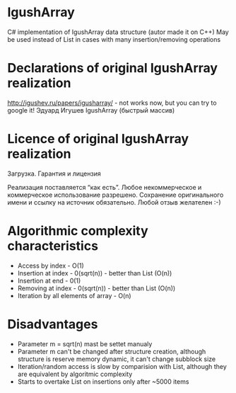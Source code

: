 IgushArray
==========

C# implementation of IgushArray data structure
(autor made it on C++)
May be used instead of List in cases with many insertion/removing operations

# Declarations of original IgushArray realization

http://igushev.ru/papers/igusharray/ - not works now, but you can try to google it!
Эдуард Игушев
IgushArray (быстрый массив)

# Licence of original IgushArray realization

Загрузка. Гарантия и лицензия

Реализация поставляется “как есть”.
Любое некоммерческое и коммерческое использование разрешено.
Сохранение оригинального имени и ссылку на источник обязательно.
Любой отзыв желателен :-)

# Algorithmic complexity characteristics

- Access by index - O(1)
- Insertion at index - 0(sqrt(n)) - better than List (O(n))
- Insertion at end - 0(1)
- Removing at index - 0(sqrt(n)) - better than List (O(n))
- Iteration by all elements of array - O(n)

# Disadvantages

- Parameter m = sqrt(n) mast be settet manualy
- Parameter m can't be changed after structure creation, although structure is reserve memory dynamic, it can't change subblock size
- Iteration/random access is slow by comparision with List, although they are equivalent by algoritmic complexity
- Starts to overtake List on insertions only after ~5000 items
